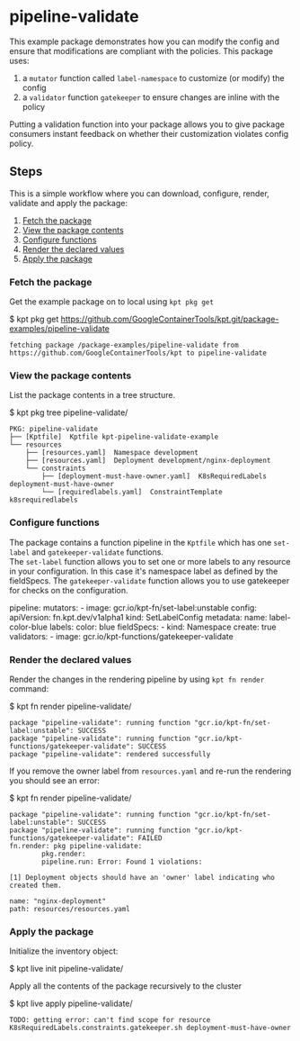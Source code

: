 # pipeline-validate

This example package demonstrates how you can modify the config and ensure 
that modifications are compliant with the policies. This package uses:

1. a `mutator` function called `label-namespace` to customize (or modify) the config
2. a `validator` function `gatekeeper` to ensure changes are inline with the policy 

Putting a validation function into your package allows you to give package
consumers instant feedback on whether their customization violates config
policy.

## Steps

This is a simple workflow where you can download, configure, render,
validate and apply the package:

1. [Fetch the package](#fetch-the-package)
2. [View the package contents](#view-the-package-contents)
3. [Configure functions](#configure-functions)
4. [Render the declared values](#render-the-declared-values)
5. [Apply the package](#apply-the-package)

### Fetch the package

Get the example package on to local using `kpt pkg get`

  $ kpt pkg get https://github.com/GoogleContainerTools/kpt.git/package-examples/pipeline-validate

    fetching package /package-examples/pipeline-validate from https://github.com/GoogleContainerTools/kpt to pipeline-validate

### View the package contents

List the package contents in a tree structure.

  $ kpt pkg tree pipeline-validate/

    PKG: pipeline-validate
    ├── [Kptfile]  Kptfile kpt-pipeline-validate-example
    └── resources
        ├── [resources.yaml]  Namespace development
        ├── [resources.yaml]  Deployment development/nginx-deployment
        └── constraints
            ├── [deployment-must-have-owner.yaml]  K8sRequiredLabels deployment-must-have-owner
            └── [requiredlabels.yaml]  ConstraintTemplate k8srequiredlabels

### Configure functions

The package contains a function pipeline in the `Kptfile` which has
one `set-label` and `gatekeeper-validate` functions.  
The `set-label` function allows you to set one or more labels to any
resource in your configuration.  In this case it's namespace label as
defined by the fieldSpecs.  The `gatekeeper-validate` function allows 
you to use gatekeeper for checks on the configuration.

  pipeline:
    mutators:
      - image: gcr.io/kpt-fn/set-label:unstable
        config:
          apiVersion: fn.kpt.dev/v1alpha1
          kind: SetLabelConfig
          metadata:
            name: label-color-blue
          labels:
            color: blue
          fieldSpecs:
            - kind: Namespace
              create: true        
    validators:
      - image: gcr.io/kpt-functions/gatekeeper-validate



### Render the declared values

Render the changes in the rendering pipeline by using `kpt fn render` command:

  $ kpt fn render pipeline-validate/

    package "pipeline-validate": running function "gcr.io/kpt-fn/set-label:unstable": SUCCESS
    package "pipeline-validate": running function "gcr.io/kpt-functions/gatekeeper-validate": SUCCESS
    package "pipeline-validate": rendered successfully


If you remove the owner label from `resources.yaml` and re-run the rendering
you should see an error:


  $ kpt fn render pipeline-validate/

    package "pipeline-validate": running function "gcr.io/kpt-fn/set-label:unstable": SUCCESS
    package "pipeline-validate": running function "gcr.io/kpt-functions/gatekeeper-validate": FAILED
    fn.render: pkg pipeline-validate:
            pkg.render:
            pipeline.run: Error: Found 1 violations:

    [1] Deployment objects should have an 'owner' label indicating who created them.

    name: "nginx-deployment"
    path: resources/resources.yaml


### Apply the package

Initialize the inventory object:

  $ kpt live init pipeline-validate/

Apply all the contents of the package recursively to the cluster

  $ kpt live apply pipeline-validate/

    TODO: getting error: can't find scope for resource K8sRequiredLabels.constraints.gatekeeper.sh deployment-must-have-owner
